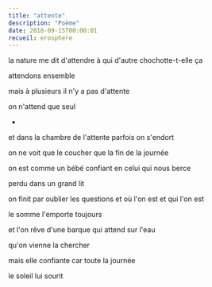 ```yaml
---
title: "attente"
description: "Poème"
date: 2018-09-15T00:00:01
recueil: erosphere
---
```


la nature me dit d'attendre
à qui d'autre chochotte-t-elle ça

attendons ensemble

mais à plusieurs il n'y a pas d'attente

on n'attend que seul

*

et dans la chambre de l'attente
parfois on s'endort

on ne voit que le coucher
que la fin de la journée

on est comme un bébé
confiant en celui qui nous berce

perdu dans un grand lit

on finit par oublier les questions
et où l'on est et qui l'on est

le somme l'emporte toujours

et l'on rêve d'une barque
qui attend sur l'eau

qu'on vienne la chercher

mais elle confiante
car toute la journée

le soleil lui sourit
